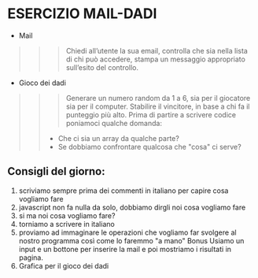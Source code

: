 
# ESERCIZIO MAIL-DADI



- Mail
>>> Chiedi all’utente la sua email,
controlla che sia nella lista di chi può accedere,
stampa un messaggio appropriato sull’esito del controllo.
- Gioco dei dadi
>>>Generare un numero random da 1 a 6, sia per il giocatore sia per il computer.
Stabilire il vincitore, in base a chi fa il punteggio più alto.
Prima di partire a scrivere codice poniamoci qualche domanda:
 >>- Che ci sia un array da qualche parte?
>>- Se dobbiamo confrontare qualcosa che "cosa" ci serve?


## Consigli del giorno:
1. scriviamo sempre prima dei commenti in italiano per capire cosa vogliamo fare
2. javascript non fa nulla da solo, dobbiamo dirgli noi cosa vogliamo fare
3. si ma noi cosa vogliamo fare?
4. torniamo a scrivere in italiano
5. proviamo ad immaginare le operazioni che vogliamo far svolgere al nostro programma così come lo faremmo "a mano"
Bonus
Usiamo un input e un bottone per inserire la mail e poi mostriamo i risultati in pagina.
  2.   Grafica per il gioco dei dadi